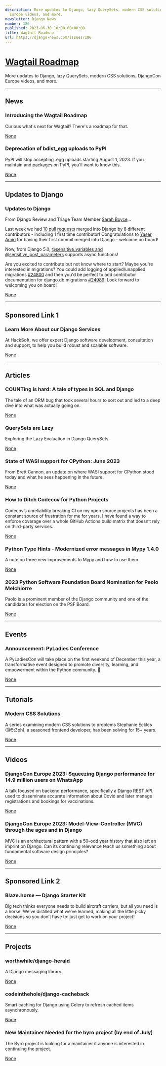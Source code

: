 ```yaml
---
description: More updates to Django, lazy QuerySets, modern CSS solutions, DjangoCon
  Europe videos, and more.
newsletter: Django News
number: 186
published: 2023-06-30 10:00:00+00:00
title: Wagtail Roadmap
url: https://django-news.com/issues/186
---
```


# [Wagtail Roadmap](https://django-news.com/issues/186)

More updates to Django, lazy QuerySets, modern CSS solutions, DjangoCon Europe videos, and more.

  ----

  ## News

  ### Introducing the Wagtail Roadmap

  <p>Curious what's next for Wagtail? There's a roadmap for that.</p>

  [None](None)

  ### Deprecation of bdist_egg uploads to PyPI

  <p>PyPI will stop accepting .egg uploads starting August 1, 2023. If you maintain and packages on PyPI, you'll want to know this.</p>

  [None](None)

  ----

  ## Updates to Django

  ### Updates to Django

  <p>From Django Review and Triage Team Member <a href="https://cur.at/YO5BSXm">Sarah Boyce</a>...</p>

<p>Last week we had <a href="https://cur.at/D6LdGgq">10 pull requests</a> merged into Django by 8 different contributors - including 1 first time contributor!
Congratulations to <a href="https://cur.at/EgGssf2">Yaser Amiri</a> for having their first commit merged into Django - welcome on board!</p>

<p>Now, from Django 5.0, <a href="https://cur.at/7oWyICK">@sensitive_variables and @sensitive_post_parameters</a> supports async functions!</p>

<p>Are you excited to contribute but not know where to start? Maybe you're interested in migrations? You could add logging of applied/unapplied migrations <a href="https://cur.at/ibFgQFg">#24800</a>
and then you'd be perfect to add contributor documentation for django.db.migrations <a href="https://cur.at/n5aQkrO">#24989</a>!
Look forward to welcoming you on board!</p>

  [None](None)

  ----

  ## Sponsored Link 1

  ### Learn More About our Django Services

  <p>At HackSoft, we offer expert Django software development, consultation and support, to help you build robust and scalable software.</p>

  [None](None)

  ----

  ## Articles

  ### COUNTing is hard: A tale of types in SQL and Django

  <p>The tale of an ORM bug that took several hours to sort out and led to a deep dive into what was actually going on.</p>

  [None](None)

  ### QuerySets are Lazy

  <p>Exploring the Lazy Evaluation in Django QuerySets</p>

  [None](None)

  ### State of WASI support for CPython: June 2023

  <p>From Brett Cannon, an update on where WASI support for CPython stood today and what he sees happening in the future.</p>

  [None](None)

  ### How to Ditch Codecov for Python Projects

  <p>Codecov’s unreliability breaking CI on my open source projects has been a constant source of frustration for me for years. I have found a way to enforce coverage over a whole GitHub Actions build matrix that doesn’t rely on third-party services.</p>

  [None](None)

  ### Python Type Hints - Modernized error messages in Mypy 1.4.0

  <p>A note on three new improvements to Mypy and how to use them.</p>

  [None](None)

  ### 2023 Python Software Foundation Board Nomination for Peolo Melchiorre

  <p>Paolo is a prominent member of the Django community and one of the candidates for election on the PSF Board.</p>

  [None](None)

  ----

  ## Events

  ### Announcement: PyLadies Conference

  <p>A PyLadiesCon will take place on the first weekend of December this year, a transformative event designed to promote diversity, learning, and empowerment within the Python community. 🎉</p>

  [None](None)

  ----

  ## Tutorials

  ### Modern CSS Solutions

  <p>A series examining modern CSS solutions to problems Stephanie Eckles (@5t3ph), a seasoned frontend developer, has been solving for 15+ years.</p>

  [None](None)

  ----

  ## Videos

  ### DjangoCon Europe 2023: Squeezing Django performance for 14.9 million users on WhatsApp

  <p>A talk focused on backend performance, specifically a Django REST API, used to disseminate accurate information about Covid and later manage registrations and bookings for vaccinations.</p>

  [None](None)

  ### DjangoCon Europe 2023: Model-View-Controller (MVC) through the ages and in Django

  <p>MVC is an architectural pattern with a 50-odd year history that also left an imprint on Django. Can its continuing relevance teach us something about fundamental software design principles?</p>

  [None](None)

  ----

  ## Sponsored Link 2

  ### Blaze.horse — Django Starter Kit

  <p>Big tech thinks everyone needs to build aircraft carriers, but all you need is a horse. We’ve distilled what we’ve learned, making all the little picky decisions so you don’t have to: just get to work on your project!</p>

  [None](None)

  ----

  ## Projects

  ### worthwhile/django-herald

  <p>A Django messaging library.</p>

  [None](None)

  ### codeinthehole/django-cacheback

  <p>Smart caching for Django using Celery to refresh cached items asynchronously.</p>

  [None](None)

  ### New Maintainer Needed for the byro project (by end of July)

  <p>The Byro project is looking for a maintainer if anyone is interested in continuing the project.</p>

  [None](None)